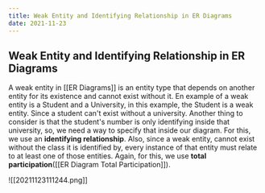 ```yaml
---
title: Weak Entity and Identifying Relationship in ER Diagrams
date: 2021-11-23
---
```

## Weak Entity and Identifying Relationship in ER Diagrams
A weak entity in [[ER Diagrams]] is an entity type that depends on another entity for its existence and cannot exist without it. En example of a weak entity is a Student and a University, in this example, the Student is a weak entity. Since a student can't exist without a university. Another thing to consider is that the student's number is only identifying inside that university, so, we need a way to specify that inside our diagram. For this, we use an **identifying relationship**. Also, since a weak entity, cannot exist without the class it is identified by, every instance of that entity must relate to at least one of those entities. Again, for this, we use **total participation**([[ER Diagram Total Participation]]).

![[20211123111244.png]]